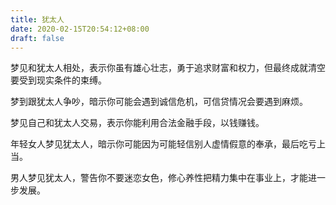 ```yaml
---
title: 犹太人
date: 2020-02-15T20:54:12+08:00
draft: false
---
```


梦见和犹太人相处，表示你虽有雄心壮志，勇于追求财富和权力，但最终成就清空要受到现实条件的束缚。

梦到跟犹太人争吵，暗示你可能会遇到诚信危机，可信贷情况会要遇到麻烦。

梦见自己和犹太人交易，表示你能利用合法金融手段，以钱赚钱。

年轻女人梦见犹太人，暗示你可能因为可能轻信别人虚情假意的奉承，最后吃亏上当。

男人梦见犹太人，警告你不要迷恋女色，修心养性把精力集中在事业上，才能进一步发展。

